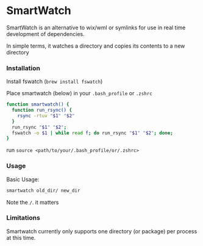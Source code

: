 # SmartWatch

SmartWatch is an alternative to wix/wml or symlinks for use in real time development of dependencies.

In simple terms, it watches a directory and copies its contents to a new directory

### Installation

Install fswatch (`brew install fswatch`)

Place smartwatch (below) in your `.bash_profile` or `.zshrc`

```sh
function smartwatch() {
  function run_rsync() {
    rsync -rtuv "$1" "$2"
  }
  run_rsync "$1" "$2";
  fswatch -o $1 | while read f; do run_rsync "$1" "$2"; done;
}
```

run `source <path/to/your/.bash_profile/or/.zshrc>`

### Usage

Basic Usage:
```sh
smartwatch old_dir/ new_dir
```

Note the `/`. it matters

### Limitations 

Smartwatch currently only supports one directory (or package) per process at this time. 
